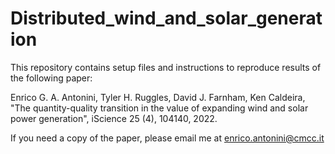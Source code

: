 # Distributed_wind_and_solar_generation

This repository contains setup files and instructions to reproduce results of the following paper:

Enrico G. A. Antonini, Tyler H. Ruggles, David J. Farnham, Ken Caldeira, "The quantity-quality transition in the value of expanding wind and solar power generation", iScience 25 (4), 104140, 2022.

If you need a copy of the paper, please email me at enrico.antonini@cmcc.it
